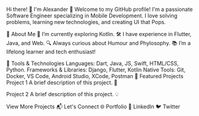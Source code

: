   Hi there! 👋 I'm Alexander
🌟 Welcome to my GitHub profile! I'm a passionate Software Engineer specializing in Mobile Development. I love solving problems, learning new technologies, and creating UI that Pops.

🚀 About Me
🌱 I’m currently exploring Kotlin.
🛠️ I have experience in Flutter, Java, and Web.
🔍 Always curious about Humour and Phylosophy.
📚 I’m a lifelong learner and tech enthusiast!

🔨 Tools & Technologies
Languages: Dart, Java, JS, Swift, HTML/CSS, Python.
Frameworks & Libraries: Django, Flutter, Kotlin Native
Tools: Git, Docker, VS Code, Android Studio, XCode, Postman
📂 Featured Projects
Project 1
A brief description of this project. 🚀

Project 2
A brief description of this project. 💡

View More Projects
📬 Let's Connect
🌐 Portfolio
💼 LinkedIn
🐦 Twitter

<!---
AlexEduV/AlexEduV is a ✨ special ✨ repository because its `README.md` (this file) appears on your GitHub profile.
You can click the Preview link to take a look at your changes.
--->
